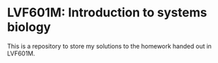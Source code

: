 # LVF601M: Introduction to systems biology
This is a repository to store my solutions to the homework handed out in LVF601M.
